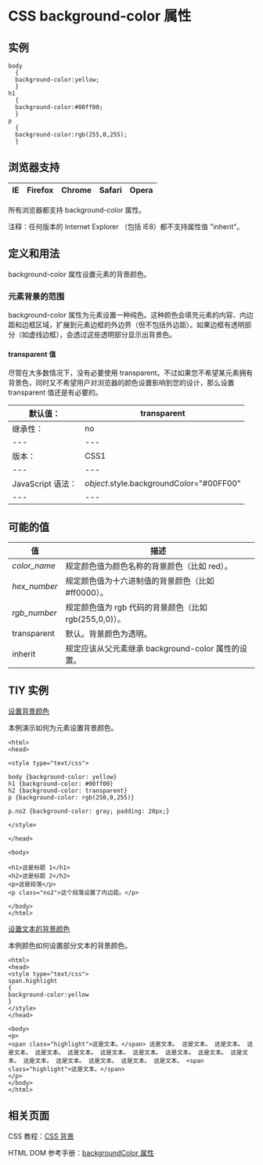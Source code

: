 # CSS background-color 属性



## 实例

```
body
  {
  background-color:yellow;
  }
h1
  {
  background-color:#00ff00;
  }
p
  {
  background-color:rgb(255,0,255);
  }

```

## 浏览器支持

| IE | Firefox | Chrome | Safari | Opera |
| --- | --- | --- | --- | --- |

所有浏览器都支持 background-color 属性。

注释：任何版本的 Internet Explorer （包括 IE8）都不支持属性值 "inherit"。

## 定义和用法

background-color 属性设置元素的背景颜色。

### 元素背景的范围

background-color 属性为元素设置一种纯色。这种颜色会填充元素的内容、内边距和边框区域，扩展到元素边框的外边界（但不包括外边距）。如果边框有透明部分（如虚线边框），会透过这些透明部分显示出背景色。

#### transparent 值

尽管在大多数情况下，没有必要使用 transparent。不过如果您不希望某元素拥有背景色，同时又不希望用户对浏览器的颜色设置影响到您的设计，那么设置 transparent 值还是有必要的。

| 默认值： | transparent |
| --- | --- |
| 继承性： | no |
| --- | --- |
| 版本： | CSS1 |
| --- | --- |
| JavaScript 语法： | _object_.style.backgroundColor="#00FF00" |
| --- | --- |

## 可能的值

| 值 | 描述 |
| --- | --- |
| *color_name* | 规定颜色值为颜色名称的背景颜色（比如 red）。 |
| *hex_number* | 规定颜色值为十六进制值的背景颜色（比如 #ff0000）。 |
| *rgb_number* | 规定颜色值为 rgb 代码的背景颜色（比如 rgb(255,0,0)）。 |
| transparent | 默认。背景颜色为透明。 |
| inherit | 规定应该从父元素继承 background-color 属性的设置。 |

## TIY 实例

[设置背景颜色](/tiy/t.asp?f=csse_background-color)

本例演示如何为元素设置背景颜色。

```
<html>
<head>

<style type="text/css">

body {background-color: yellow}
h1 {background-color: #00ff00}
h2 {background-color: transparent}
p {background-color: rgb(250,0,255)}

p.no2 {background-color: gray; padding: 20px;}

</style>

</head>

<body>

<h1>这是标题 1</h1>
<h2>这是标题 2</h2>
<p>这是段落</p>
<p class="no2">这个段落设置了内边距。</p>

</body>
</html>

```

[设置文本的背景颜色](/tiy/t.asp?f=csse_text_background)

本例颜色如何设置部分文本的背景颜色。

```
<html>
<head>
<style type="text/css">
span.highlight
{
background-color:yellow
}
</style>
</head>

<body>
<p>
<span class="highlight">这是文本。</span> 这是文本。 这是文本。 这是文本。 这是文本。 这是文本。 这是文本。 这是文本。 这是文本。 这是文本。 这是文本。 这是文本。 这是文本。 这是文本。 这是文本。 这是文本。 这是文本。 <span class="highlight">这是文本。</span>
</p>
</body>
</html>

```

## 相关页面

CSS 教程：[CSS 背景](/css/css_background.asp "CSS 背景")

HTML DOM 参考手册：[backgroundColor 属性](/jsref/prop_style_backgroundcolor.asp "HTML DOM backgroundColor 属性")



